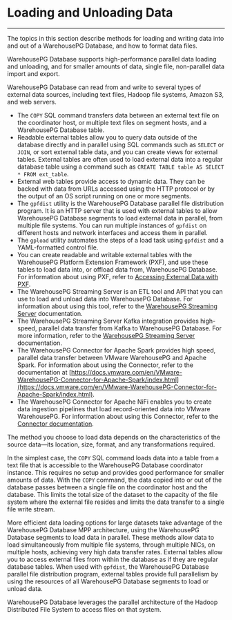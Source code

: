 # Loading and Unloading Data
---

The topics in this section describe methods for loading and writing data into and out of a WarehousePG Database, and how to format data files.

WarehousePG Database supports high-performance parallel data loading and unloading, and for smaller amounts of data, single file, non-parallel data import and export.

WarehousePG Database can read from and write to several types of external data sources, including text files, Hadoop file systems, Amazon S3, and web servers.

-   The `COPY` SQL command transfers data between an external text file on the coordinator host, or multiple text files on segment hosts, and a WarehousePG Database table.
-   Readable external tables allow you to query data outside of the database directly and in parallel using SQL commands such as `SELECT` or `JOIN`, or sort external table data, and you can create views for external tables. External tables are often used to load external data into a regular database table using a command such as `CREATE TABLE table AS SELECT * FROM ext_table`.
-   External web tables provide access to dynamic data. They can be backed with data from URLs accessed using the HTTP protocol or by the output of an OS script running on one or more segments.
-   The `gpfdist` utility is the WarehousePG Database parallel file distribution program. It is an HTTP server that is used with external tables to allow WarehousePG Database segments to load external data in parallel, from multiple file systems. You can run multiple instances of `gpfdist` on different hosts and network interfaces and access them in parallel.
-   The `gpload` utility automates the steps of a load task using `gpfdist` and a YAML-formatted control file.
-   You can create readable and writable external tables with the WarehousePG Platform Extension Framework \(PXF\), and use these tables to load data into, or offload data from, WarehousePG Database. For information about using PXF, refer to [Accessing External Data with PXF](../../external/pxf-overview.html).
-   The WarehousePG Streaming Server is an ETL tool and API that you can use to load and unload data into WarehousePG Database. For information about using this tool, refer to the [WarehousePG Streaming Server](https://docs.vmware.com/en/VMware-WarehousePG-Streaming-Server/index.html) documentation.
-   The WarehousePG Streaming Server Kafka integration provides high-speed, parallel data transfer from Kafka to WarehousePG Database. For more information, refer to the [WarehousePG Streaming Server](https://docs.vmware.com/en/VMware-WarehousePG-Streaming-Server/index.html) documentation.
-   The WarehousePG Connector for Apache Spark provides high speed, parallel data transfer between VMware WarehousePG and Apache Spark. For information about using the Connector, refer to the documentation at [https://docs.vmware.com/en/VMware-WarehousePG-Connector-for-Apache-Spark/index.html](https://docs.vmware.com/en/VMware-WarehousePG-Connector-for-Apache-Spark/index.html).
-   The WarehousePG Connector for Apache NiFi enables you to create data ingestion pipelines that load record-oriented data into VMware WarehousePG. For information about using this Connector, refer to the [Connector documentation](https://docs.vmware.com/en/VMware-WarehousePG-Connector-for-Apache-NiFi/index.html).

The method you choose to load data depends on the characteristics of the source data—its location, size, format, and any transformations required.

In the simplest case, the `COPY` SQL command loads data into a table from a text file that is accessible to the WarehousePG Database coordinator instance. This requires no setup and provides good performance for smaller amounts of data. With the `COPY` command, the data copied into or out of the database passes between a single file on the coordinator host and the database. This limits the total size of the dataset to the capacity of the file system where the external file resides and limits the data transfer to a single file write stream.

More efficient data loading options for large datasets take advantage of the WarehousePG Database MPP architecture, using the WarehousePG Database segments to load data in parallel. These methods allow data to load simultaneously from multiple file systems, through multiple NICs, on multiple hosts, achieving very high data transfer rates. External tables allow you to access external files from within the database as if they are regular database tables. When used with `gpfdist`, the WarehousePG Database parallel file distribution program, external tables provide full parallelism by using the resources of all WarehousePG Database segments to load or unload data.

WarehousePG Database leverages the parallel architecture of the Hadoop Distributed File System to access files on that system.

